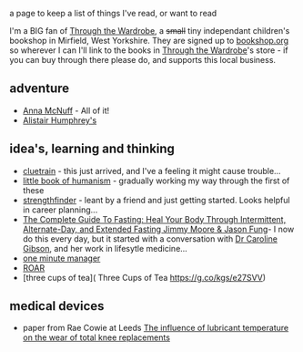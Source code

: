 a page to keep a list of things I've read, or want to read

I'm a BIG fan of [Through the Wardrobe](https://www.throughthewardrobebooks.co.uk/), a ~~small~~ tiny independant children's bookshop in Mirfield, West Yorkshire. They are signed up to [bookshop.org](https://uk.bookshop.org/) so wherever I can I'll link to the books in [Through the Wardrobe](https://uk.bookshop.org/shop/WardrobeBooks)'s store - if you can buy through there please do, and supports this local business.

## adventure
* [Anna McNuff](https://www.annamcnuff.com/) - All of it!
* [Alistair Humphrey's](https://alastairhumphreys.com/)

## idea's, learning and thinking
* [cluetrain](https://alastairhumphreys.com/) - this just arrived, and I've a feeling it might cause trouble...
* [little book of humanism](https://humanists.uk/the-little-book-series/) - gradually working my way through the first of these
* [strengthfinder]([https://store.gallup.com/p/en-gb/10386/strengthsfinder-2.0-(e-book)](https://uk.bookshop.org/p/books/strengthsfinder-2-0-gallup/4091449?ean=9781595620156)) - leant by a friend and just getting started. Looks helpful in career planning...
* [The Complete Guide To Fasting: Heal Your Body Through Intermittent, Alternate-Day, and Extended Fasting
Jimmy Moore & Jason Fung](https://uk.bookshop.org/p/books/the-complete-guide-to-fasting-heal-your-body-through-intermittent-alternate-day-and-extended-fasting-jimmy-moore/4498809?ean=9781628600018)- I now do this every day, but it started with a conversation with [Dr Caroline Gibson](https://www.drcarolinegibson.com/), and her work in lifesytle medicine...
* [one minute manager](https://uk.bookshop.org/p/books/the-new-one-minute-manager-kenneth-blanchard/3197887?ean=9780008128043)
* [ROAR](https://uk.bookshop.org/p/books/roar-how-to-match-your-food-and-fitness-to-your-unique-female-physiology-for-optimum-performance-great-health-and-a-strong-l-stacy-sims/3989793?ean=9781623366865)
* [three cups of tea](
Three Cups of Tea https://g.co/kgs/e27SVV)
## medical devices
* paper from Rae Cowie at Leeds [The influence of lubricant temperature on the wear of total knee replacements](https://ietresearch.onlinelibrary.wiley.com/doi/full/10.1049/bsb2.12061)
